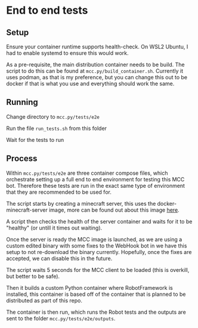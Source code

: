 # End to end tests

## Setup
Ensure your container runtime supports health-check. On WSL2 Ubuntu, I had to
enable systemd to ensure this would work.

As a pre-requisite, the main distribution container needs to be build. The
script to do this can be found at `mcc.py/build_container.sh`. Currently it
uses podman, as that is my preference, but you can change this out to be
docker if that is what you use and everything should work the same.

## Running
Change directory to `mcc.py/tests/e2e`

Run the file `run_tests.sh` from this folder

Wait for the tests to run


## Process
Within `mcc.py/tests/e2e` are three container compose files, which orchestrate
setting up a full end to end environment for testing this MCC bot. Therefore
these tests are run in the exact same type of environment that they are
recommended to be used for.

The script starts by creating a minecraft server, this uses the
docker-minecraft-server image, more can be found out about this image
[here](https://docker-minecraft-server.readthedocs.io/en/latest/).

A script then checks the health of the server container and waits for it to
be "healthy" (or untill it times out waiting).

Once the server is ready the MCC image is launched, as we are using a custom
edited binary with some fixes to the WebHook bot in we have this setup to not
re-download the binary currently. Hopefully, once the fixes are accepted, we
can disable this in the future.

The script waits 5 seconds for the MCC client to be loaded (this is overkill,
but better to be safe).

Then it builds a custom Python container where RobotFramework is installed,
this container is based off of the container that is planned to be
distributed as part of this repo.

The container is then run, which runs the Robot tests and the outputs are
sent to the folder `mcc.py/tests/e2e/outputs`.
